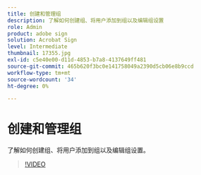 ```yaml
---
title: 创建和管理组
description: 了解如何创建组、将用户添加到组以及编辑组设置
role: Admin
product: adobe sign
solution: Acrobat Sign
level: Intermediate
thumbnail: 17355.jpg
exl-id: c5e40e00-d11d-4853-b7a8-4137649ff481
source-git-commit: 465b620f3bc0e141758049a2390d5cb06e8b9ccd
workflow-type: tm+mt
source-wordcount: '34'
ht-degree: 0%

---
```


# 创建和管理组

了解如何创建组、将用户添加到组以及编辑组设置。

>[!VIDEO](https://video.tv.adobe.com/v/344682?hidetitle=true)
